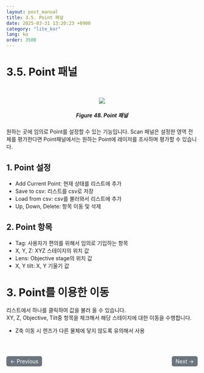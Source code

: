 ```yaml
---
layout: post_manual
title: 3.5.	Point 패널
date: 2025-03-31 13:20:23 +0900
category: "lite_kor"
lang: ko
order: 3500
---
```


# 3.5. Point 패널

<br/> <!-- 한줄 띄기 -->

<!-- 중앙 정렬 이미지 -->
<p align="center"> 
  <img src="/assets/Chapter-3/Point 패널.png">
</p>

<!-- 이미지 설명 -->
<div align="center"> 
<h5>Figure 48. Point 패널</h5>
</div>

원하는 곳에 임의로 Point를 설정할 수 있는 기능입니다.
Scan 패널은 설정한 영역 전체를 평가한다면 Point패널에서는 원하는 Point에 레이저를 조사하며 평가할 수 있습니다. 

## 1. Point 설정
-	Add Current Point: 현재 상태를 리스트에 추가 
-	Save to csv: 리스트를 csv로 저장
-	Load from csv: csv를 불러와서 리스트에 추가
-	Up, Down, Delete: 항목 이동 및 삭제


## 2. Point 항목
-	Tag: 사용자가 편의를 위해서 임의로 기입하는 항목
-	X, Y, Z: XYZ 스테이지의 위치 값
-	Lens: Objective stage의 위치 값
-	X, Y tilt: X, Y 기울기 값


# 3. Point를 이용한 이동
리스트에서 하나를 클릭하여 값을 불러 올 수 있습니다.    
XY, Z, Objective, Tilt중 항목을 체크해서 해당 스테이지에 대한 이동을 수행합니다.

  - Z축 이동 시 렌즈가 다른 물체에 닿지 않도록 유의해서 사용






<!-- 이전/다음 페이지 버튼 -->
<br/>
<br/>
<div style="display: flex; justify-content: space-between; align-items: center; margin-top: 10;">
  <!-- 이전 페이지 버튼 -->
  <a href="/manuals/manuals_lite_kor/Chapter 3/Chapter 3-4-3/" class="btn btn-primary" style="display: inline-block; padding: 5px 10px; background-color: #6c757d; color: white; text-decoration: none; border-radius: 5px;">
    ← Previous
  </a>

  <!-- 다음 페이지 버튼 -->
  <a href="/manuals/manuals_lite_kor/Chapter 3/Chapter 3-6/" class="btn btn-primary" style="display: inline-block; padding: 5px 10px; background-color: #6c757d; color: white; text-decoration: none; border-radius: 5px;">
    Next →
  </a>
</div>